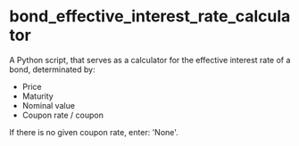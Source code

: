 # bond_effective_interest_rate_calculator
A Python script, that serves as a calculator for the effective interest rate of a bond, determinated by:

+ Price
+ Maturity
+ Nominal value
+ Coupon rate / coupon

If there is no given coupon rate, enter: 'None'.
